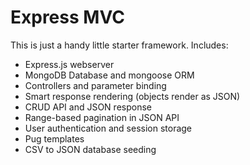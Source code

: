 # Express MVC

This is just a handy little starter framework. Includes:

- Express.js webserver
- MongoDB Database and mongoose ORM
- Controllers and parameter binding
- Smart response rendering (objects render as JSON)
- CRUD API and JSON response
- Range-based pagination in JSON API
- User authentication and session storage
- Pug templates
- CSV to JSON database seeding